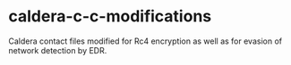 # caldera-c-c-modifications
Caldera contact files modified for Rc4 encryption as well as for evasion of network detection by EDR.
